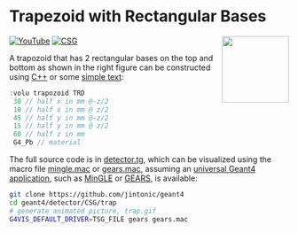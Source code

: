 # Trapezoid with Rectangular Bases

[![YouTube](https://img.shields.io/badge/You-Tube-red?style=flat)](https://youtube.com/shorts/LHk_w4kchaU)
[![CSG](https://img.shields.io/badge/CSG-Solids-blue?style=flat)](..)
<img align="right" width="120px" src="https://geant4-userdoc.web.cern.ch/UsersGuides/ForApplicationDeveloper/html/_images/aTrd.jpg"/>

A trapozoid that has 2 rectangular bases on the top and bottom as shown in the right figure can be constructed using [C++][] or some [simple text](../..):

```cpp
:volu trapozoid TRD
 30 // half x in mm @-z/2
 10 // half x in mm @ z/2
 45 // half y in mm @-z/2
 15 // half y in mm @ z/2
 60 // half z in mm
 G4_Pb // material
```

The full source code is in [detector.tg][], which can be visualized using the macro file [mingle.mac][] or [gears.mac][], assuming an [universal Geant4 application][], such as [MinGLE][] or [GEARS][], is available:

```sh
git clone https://github.com/jintonic/geant4
cd geant4/detector/CSG/trap
# generate animated picture, trap.gif
G4VIS_DEFAULT_DRIVER=TSG_FILE gears gears.mac
```

[C++]: https://geant4-userdoc.web.cern.ch/UsersGuides/ForApplicationDeveloper/html/Detector/Geometry/geomSolids.html#constructed-solid-geometry-csg-solids
[detector.tg]: https://github.com/jintonic/geant4/blob/main/detector/CSG/trap/detector.tg
[mingle.mac]: https://github.com/jintonic/geant4/blob/main/detector/CSG/trap/mingle.mac
[gears.mac]: https://github.com/jintonic/geant4/blob/main/detector/CSG/trap/gears.mac
[universal Geant4 application]: https://youtu.be/3g9CkyBS31o
[MinGLE]: https://github.com/jintonic/mingle
[GEARS]: https://github.com/jintonic/gears
